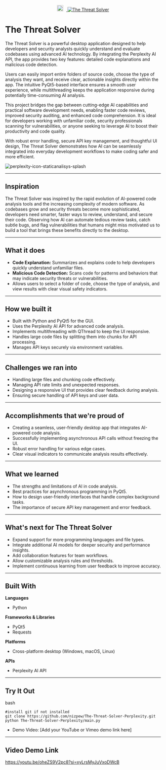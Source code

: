 
 <div align="center">
  <a href="https://i.postimg.cc/Xv5mWNyz/perplexity-icon-staticanalisys.jpg" target="_blank">
    <img alt="The Threat Solver" src="https://i.postimg.cc/Xv5mWNyz/perplexity-icon-staticanalisys.jpg" height="20" style="margin-right: 10px;" />
    <img src="https://img.shields.io/badge/The Threat Solver-505050?style=flat&logo=appveyor&logoColor=white" alt="The Threat Solver" />
  </a>
</div>



# The Threat Solver

The Threat Solver is a powerful desktop application designed to help developers and security analysts quickly understand and evaluate codebases using advanced AI technology. By integrating the Perplexity AI API, the app provides two key features: detailed code explanations and malicious code detection.

Users can easily import entire folders of source code, choose the type of analysis they want, and receive clear, actionable insights directly within the app. The intuitive PyQt5-based interface ensures a smooth user experience, while multithreading keeps the application responsive during potentially time-consuming AI analysis.

This project bridges the gap between cutting-edge AI capabilities and practical software development needs, enabling faster code reviews, improved security auditing, and enhanced code comprehension. It is ideal for developers working with unfamiliar code, security professionals scanning for vulnerabilities, or anyone seeking to leverage AI to boost their productivity and code quality.

With robust error handling, secure API key management, and thoughtful UI design, The Threat Solver demonstrates how AI can be seamlessly integrated into everyday development workflows to make coding safer and more efficient.

![perplexity-icon-staticanalisys-splash](https://github.com/user-attachments/assets/300de2ed-eb37-4bf0-97de-a72045cbc53f)


---

## Inspiration

The Threat Solver was inspired by the rapid evolution of AI-powered code analysis tools and the increasing complexity of modern software. As codebases grow and security threats become more sophisticated, developers need smarter, faster ways to review, understand, and secure their code. Observing how AI can automate tedious review tasks, catch subtle bugs, and flag vulnerabilities that humans might miss motivated us to build a tool that brings these benefits directly to the desktop.

---

## What it does

- **Code Explanation:** Summarizes and explains code to help developers quickly understand unfamiliar files.
- **Malicious Code Detection:** Scans code for patterns and behaviors that may indicate security threats or vulnerabilities.
- Allows users to select a folder of code, choose the type of analysis, and view results with clear visual safety indicators.

---

## How we built it

- Built with Python and PyQt5 for the GUI.
- Uses the Perplexity AI API for advanced code analysis.
- Implements multithreading with QThread to keep the UI responsive.
- Handles large code files by splitting them into chunks for API processing.
- Manages API keys securely via environment variables.

---

## Challenges we ran into

- Handling large files and chunking code effectively.
- Managing API rate limits and unexpected responses.
- Designing a responsive UI that provides clear feedback during analysis.
- Ensuring secure handling of API keys and user data.

---

## Accomplishments that we're proud of

- Creating a seamless, user-friendly desktop app that integrates AI-powered code analysis.
- Successfully implementing asynchronous API calls without freezing the UI.
- Robust error handling for various edge cases.
- Clear visual indicators to communicate analysis results effectively.

---

## What we learned

- The strengths and limitations of AI in code analysis.
- Best practices for asynchronous programming in PyQt5.
- How to design user-friendly interfaces that handle complex background tasks.
- The importance of secure API key management and error feedback.

---

## What's next for The Threat Solver

- Expand support for more programming languages and file types.
- Integrate additional AI models for deeper security and performance insights.
- Add collaboration features for team workflows.
- Allow customizable analysis rules and thresholds.
- Implement continuous learning from user feedback to improve accuracy.

---

## Built With

**Languages**
- Python

**Frameworks & Libraries**
- PyQt5
- Requests

**Platforms**
- Cross-platform desktop (Windows, macOS, Linux)

**APIs**
- Perplexity AI API

---

## Try It Out
  
  bash
  
    #install git if not installed
    git clone https://github.com/nizpew/The-Threat-Solver-Perplexity.git
    python The-Threat-Solver-Perplexity/main.py
    
- Demo Video: [Add your YouTube or Vimeo demo link here]


---

## Video Demo Link

https://youtu.be/oheZS9V2pc8?si=xyLrsMyJuVxoDWcB
